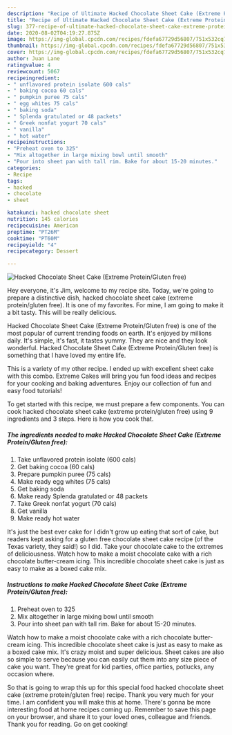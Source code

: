 ```yaml
---
description: "Recipe of Ultimate Hacked Chocolate Sheet Cake (Extreme Protein/Gluten free)"
title: "Recipe of Ultimate Hacked Chocolate Sheet Cake (Extreme Protein/Gluten free)"
slug: 377-recipe-of-ultimate-hacked-chocolate-sheet-cake-extreme-protein-gluten-free
date: 2020-08-02T04:19:27.875Z
image: https://img-global.cpcdn.com/recipes/fdefa67729d56807/751x532cq70/hacked-chocolate-sheet-cake-extreme-proteingluten-free-recipe-main-photo.jpg
thumbnail: https://img-global.cpcdn.com/recipes/fdefa67729d56807/751x532cq70/hacked-chocolate-sheet-cake-extreme-proteingluten-free-recipe-main-photo.jpg
cover: https://img-global.cpcdn.com/recipes/fdefa67729d56807/751x532cq70/hacked-chocolate-sheet-cake-extreme-proteingluten-free-recipe-main-photo.jpg
author: Juan Lane
ratingvalue: 4
reviewcount: 5067
recipeingredient:
- " unflavored protein isolate 600 cals"
- " baking cocoa 60 cals"
- " pumpkin puree 75 cals"
- " egg whites 75 cals"
- " baking soda"
- " Splenda gratulated or 48 packets"
- " Greek nonfat yogurt 70 cals"
- " vanilla"
- " hot water"
recipeinstructions:
- "Preheat oven to 325"
- "Mix altogether in large mixing bowl until smooth"
- "Pour into sheet pan with tall rim. Bake for about 15-20 minutes."
categories:
- Recipe
tags:
- hacked
- chocolate
- sheet

katakunci: hacked chocolate sheet 
nutrition: 145 calories
recipecuisine: American
preptime: "PT26M"
cooktime: "PT60M"
recipeyield: "4"
recipecategory: Dessert

---
```



![Hacked Chocolate Sheet Cake (Extreme Protein/Gluten free)](https://img-global.cpcdn.com/recipes/fdefa67729d56807/751x532cq70/hacked-chocolate-sheet-cake-extreme-proteingluten-free-recipe-main-photo.jpg)

Hey everyone, it's Jim, welcome to my recipe site. Today, we're going to prepare a distinctive dish, hacked chocolate sheet cake (extreme protein/gluten free). It is one of my favorites. For mine, I am going to make it a bit tasty. This will be really delicious.

Hacked Chocolate Sheet Cake (Extreme Protein/Gluten free) is one of the most popular of current trending foods on earth. It's enjoyed by millions daily. It's simple, it's fast, it tastes yummy. They are nice and they look wonderful. Hacked Chocolate Sheet Cake (Extreme Protein/Gluten free) is something that I have loved my entire life.

This is a variety of my other recipe. I ended up with excellent sheet cake with this combo. Extreme Cakes will bring you fun food ideas and recipes for your cooking and baking adventures. Enjoy our collection of fun and easy food tutorials!


To get started with this recipe, we must prepare a few components. You can cook hacked chocolate sheet cake (extreme protein/gluten free) using 9 ingredients and 3 steps. Here is how you cook that.

<!--inarticleads1-->

##### The ingredients needed to make Hacked Chocolate Sheet Cake (Extreme Protein/Gluten free):

1. Take  unflavored protein isolate (600 cals)
1. Get  baking cocoa (60 cals)
1. Prepare  pumpkin puree (75 cals)
1. Make ready  egg whites (75 cals)
1. Get  baking soda
1. Make ready  Splenda gratulated or 48 packets
1. Take  Greek nonfat yogurt (70 cals)
1. Get  vanilla
1. Make ready  hot water


It&#39;s just the best ever cake for I didn&#39;t grow up eating that sort of cake, but readers kept asking for a gluten free chocolate sheet cake recipe (of the Texas variety, they said!) so I did. Take your chocolate cake to the extremes of deliciousness. Watch how to make a moist chocolate cake with a rich chocolate butter-cream icing. This incredible chocolate sheet cake is just as easy to make as a boxed cake mix. 

<!--inarticleads2-->

##### Instructions to make Hacked Chocolate Sheet Cake (Extreme Protein/Gluten free):

1. Preheat oven to 325
1. Mix altogether in large mixing bowl until smooth
1. Pour into sheet pan with tall rim. Bake for about 15-20 minutes.


Watch how to make a moist chocolate cake with a rich chocolate butter-cream icing. This incredible chocolate sheet cake is just as easy to make as a boxed cake mix. It&#39;s crazy moist and super delicious. Sheet cakes are also so simple to serve because you can easily cut them into any size piece of cake you want. They&#39;re great for kid parties, office parties, potlucks, any occasion where. 

So that is going to wrap this up for this special food hacked chocolate sheet cake (extreme protein/gluten free) recipe. Thank you very much for your time. I am confident you will make this at home. There's gonna be more interesting food at home recipes coming up. Remember to save this page on your browser, and share it to your loved ones, colleague and friends. Thank you for reading. Go on get cooking!
